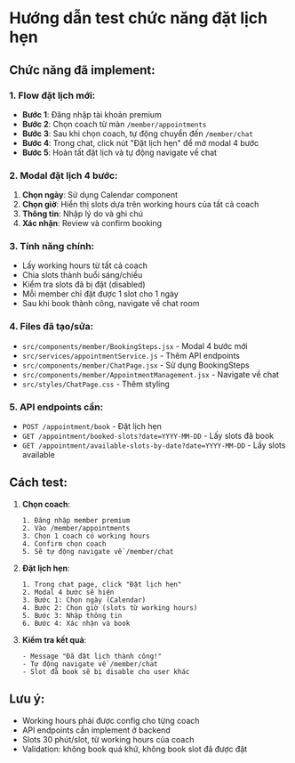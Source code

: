 # Hướng dẫn test chức năng đặt lịch hẹn

## Chức năng đã implement:

### 1. Flow đặt lịch mới:
- **Bước 1**: Đăng nhập tài khoản premium
- **Bước 2**: Chọn coach từ màn `/member/appointments`
- **Bước 3**: Sau khi chọn coach, tự động chuyển đến `/member/chat`
- **Bước 4**: Trong chat, click nút "Đặt lịch hẹn" để mở modal 4 bước
- **Bước 5**: Hoàn tất đặt lịch và tự động navigate về chat

### 2. Modal đặt lịch 4 bước:
1. **Chọn ngày**: Sử dụng Calendar component
2. **Chọn giờ**: Hiển thị slots dựa trên working hours của tất cả coach
3. **Thông tin**: Nhập lý do và ghi chú
4. **Xác nhận**: Review và confirm booking

### 3. Tính năng chính:
- Lấy working hours từ tất cả coach
- Chia slots thành buổi sáng/chiều
- Kiểm tra slots đã bị đặt (disabled)
- Mỗi member chỉ đặt được 1 slot cho 1 ngày
- Sau khi book thành công, navigate về chat room

### 4. Files đã tạo/sửa:
- `src/components/member/BookingSteps.jsx` - Modal 4 bước mới
- `src/services/appointmentService.js` - Thêm API endpoints
- `src/components/member/ChatPage.jsx` - Sử dụng BookingSteps
- `src/components/member/AppointmentManagement.jsx` - Navigate về chat
- `src/styles/ChatPage.css` - Thêm styling

### 5. API endpoints cần:
- `POST /appointment/book` - Đặt lịch hẹn
- `GET /appointment/booked-slots?date=YYYY-MM-DD` - Lấy slots đã book
- `GET /appointment/available-slots-by-date?date=YYYY-MM-DD` - Lấy slots available

## Cách test:

1. **Chọn coach**:
   ```
   1. Đăng nhập member premium
   2. Vào /member/appointments  
   3. Chọn 1 coach có working hours
   4. Confirm chọn coach
   5. Sẽ tự động navigate về /member/chat
   ```

2. **Đặt lịch hẹn**:
   ```
   1. Trong chat page, click "Đặt lịch hẹn"
   2. Modal 4 bước sẽ hiện
   3. Bước 1: Chọn ngày (Calendar)
   4. Bước 2: Chọn giờ (slots từ working hours)
   5. Bước 3: Nhập thông tin
   6. Bước 4: Xác nhận và book
   ```

3. **Kiểm tra kết quả**:
   ```
   - Message "Đã đặt lịch thành công!"
   - Tự động navigate về /member/chat
   - Slot đã book sẽ bị disable cho user khác
   ```

## Lưu ý:
- Working hours phải được config cho từng coach
- API endpoints cần implement ở backend
- Slots 30 phút/slot, từ working hours của coach
- Validation: không book quá khứ, không book slot đã được đặt
